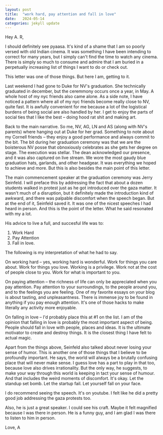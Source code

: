 ```yaml
---
layout: post
title:  "work hard, pay attention and fall in love"
date:   2024-05-14
categories: jekyll update
---
```


Hey A. R,

I should definitely see pyaasa. It's kind of a shame that I am so poorly versed with old Indian cinema.
It was something I have been intending to correct for many years, but I simply can't find the time to watch any cinema.
There is simply so much to consume and admire that I am buried in a perpetually increasing list of things I want to do or check out.

This letter was one of those things. But here I am, getting to it. 

Last weekend I had gone to Duke for NV's graduation. She technically graduated in december, but the ceremmony occurs once a year, in May.
A whole host of my nyc friends also came alone. As a side note, I have noticed a pattern where all of my nyc friends become really close to NV, quite fast. It is awfully convenient for me because a lot of the logistical burdens of being social are also handled by her. I get to enjoy the parts of social ties that I like the best – doing hood rat shit and making art.

Back to the main narrative. So me, NV, AG, LN and AS (along with NV's parents) where hanging out at Duke for her grad. 
Something to note about my Cornell friends – they enjoy a good performance and always commit to the bit. The bit during her graduation ceremony was that we are the boisterous NV posse that obnoxiously celebrates as she gets her degree on stage. The execution was stellar. The dean acknowledged our presence, and it was also captured on live stream. We wore the most gaudy blue graduation hats, garlands, and other headgear. It was everything we hoped to achieve and more. But this is also besides the main point of this letter.

The main commencement speaker at the graduation ceremony was Jerry Seinfeld. I will preface this by addressing the fact that about a dozen students walked in protest just as he got introduced over the gaza matter. It wasn't much of a disruption, but it definitely made the introduction kind of awkward, and there was palpable discomfort when the speech began. But at the end of it, Seinfeld saved it. It was one of the nicest speeches I had heard in person. And this is the point of the letter. What he said resonated with my a lot.

His advice to live a full, and succesful life was to:
1. Work Hard
2. Pay Attention
3. Fall in love.

The following is my interpretation of what he had to say.

On working hard – yes, working hard is wonderful. Work for things you care about. Work for things you love. Working is a privilege. Work not at the cost of people close to you. Work for what is important to you. 

On paying attention – the richness of life can only be appreciated when you pay attention. Pay attention to your surroundings, to the people around you, and to the feelings you are feeling. One of my favorite essays on your blog is about tasting, and unpleasantness. There is immense joy to be found in anything if you pay enough attention. It's one of those hacks to make literally any activity more enjoyable.

On falling in love – I'd probably place this at #1 on the list. I am of the opinion that falling in love is probably the most important aspect of being. People should fall in love with people, places and ideas. It is the ultimate motivator to create and destroy things. It is the closest thing I have felt to actual magic. 

Apart from the things above, Seinfeld also talked about never losing your sense of humor. This is another one of those things that I believe to be profoundly important. He says, the world will always be a brutally confusing place that will never make sense. I guess love has a part to play in that too, because love also drives irrationality. But the only way, he suggests, to make your way through this world is keeping in tact your sense of humour. And that includes the weird moments of discomfort. It's okay. Let the standup set bomb. Let the startup fail. Let yourself fall on your face. 

I do recommend seeing the speech. It's on youtube. I felt like he did a pretty good job addressing the gaza protests too. 

Also, he is just a great speaker. I could see his craft. Maybe it felt magnified because I was there in person. He is a funny guy, and I am glad I was there to listen to him in person.

Love,
A